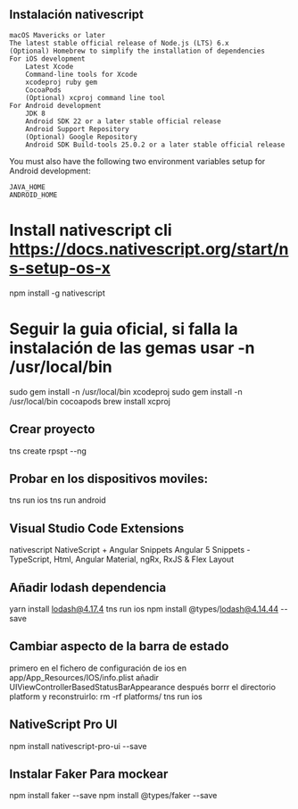 ## Instalación nativescript


    macOS Mavericks or later
    The latest stable official release of Node.js (LTS) 6.x
    (Optional) Homebrew to simplify the installation of dependencies
    For iOS development
        Latest Xcode
        Command-line tools for Xcode
        xcodeproj ruby gem
        CocoaPods
        (Optional) xcproj command line tool
    For Android development
        JDK 8
        Android SDK 22 or a later stable official release
        Android Support Repository
        (Optional) Google Repository
        Android SDK Build-tools 25.0.2 or a later stable official release

You must also have the following two environment variables setup for Android development:

    JAVA_HOME
    ANDROID_HOME


# Install nativescript cli https://docs.nativescript.org/start/ns-setup-os-x
npm install -g nativescript
# Seguir la guia oficial, si falla la instalación de las gemas usar -n /usr/local/bin
sudo gem install -n /usr/local/bin xcodeproj
sudo gem install -n /usr/local/bin cocoapods
brew install xcproj
## Crear proyecto 
tns create rpspt --ng

## Probar en los dispositivos moviles:
tns run ios
tns run android

## Visual Studio Code Extensions
nativescript
NativeScript + Angular Snippets
Angular 5 Snippets - TypeScript, Html, Angular Material, ngRx, RxJS & Flex Layout

## Añadir lodash dependencia
yarn install lodash@4.17.4
tns run ios
npm install @types/lodash@4.14.44 --save

## Cambiar aspecto de la barra de estado
primero en el fichero de configuración de ios en app/App_Resources/IOS/info.plist añadir
	<key>UIViewControllerBasedStatusBarAppearance</key>
	<false/>
después borrr el directorio platform y reconstruirlo:
rm -rf platforms/
tns run ios

## NativeScript Pro UI
npm install nativescript-pro-ui --save

## Instalar Faker Para mockear
npm install faker --save
npm install @types/faker --save